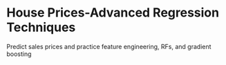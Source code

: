 # House Prices-Advanced Regression Techniques
 Predict sales prices and practice feature engineering, RFs, and gradient boosting
